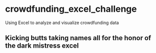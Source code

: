 # crowdfunding_excel_challenge
Using Excel to analyze and visualize crowdfunding data
## Kicking butts taking names all for the honor of the dark mistress excel

